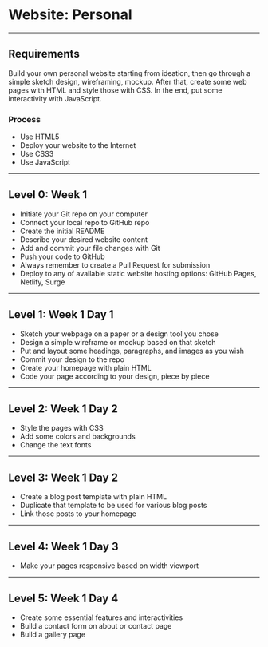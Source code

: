 # Website: Personal

--------------------------------------------------------------------------------

## Requirements

Build your own personal website starting from ideation, then go through a simple sketch design, wireframing, mockup. After that, create some web pages with HTML and style those with CSS. In the end, put some interactivity with JavaScript.

### Process

- Use HTML5
- Deploy your website to the Internet
- Use CSS3
- Use JavaScript

--------------------------------------------------------------------------------

## Level 0: Week 1

- Initiate your Git repo on your computer
- Connect your local repo to GitHub repo
- Create the initial README
- Describe your desired website content
- Add and commit your file changes with Git
- Push your code to GitHub
- Always remember to create a Pull Request for submission
- Deploy to any of available static website hosting options: GitHub Pages, Netlify, Surge

--------------------------------------------------------------------------------

## Level 1: Week 1 Day 1

- Sketch your webpage on a paper or a design tool you chose
- Design a simple wireframe or mockup based on that sketch
- Put and layout some headings, paragraphs, and images as you wish
- Commit your design to the repo
- Create your homepage with plain HTML
- Code your page according to your design, piece by piece

--------------------------------------------------------------------------------

## Level 2: Week 1 Day 2

- Style the pages with CSS
- Add some colors and backgrounds
- Change the text fonts

--------------------------------------------------------------------------------

## Level 3: Week 1 Day 2

- Create a blog post template with plain HTML
- Duplicate that template to be used for various blog posts
- Link those posts to your homepage

--------------------------------------------------------------------------------

## Level 4: Week 1 Day 3

- Make your pages responsive based on width viewport

--------------------------------------------------------------------------------

## Level 5: Week 1 Day 4

- Create some essential features and interactivities
- Build a contact form on about or contact page
- Build a gallery page
